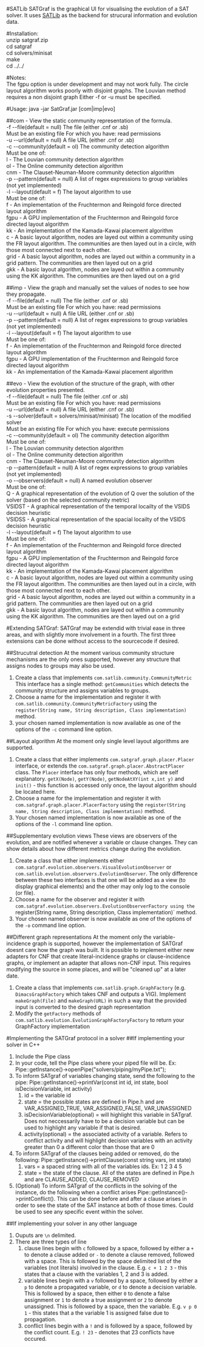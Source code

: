 #SATLib
SATGraf is the graphical UI for visualising the evolution of a SAT solver. It uses [SATLib](https://bitbucket.org/znewsham/satlib) as the backend for strucural information and evolution data.

#Installation:     
    unzip satgraf.zip   
    cd satgraf   
    cd solvers/minisat   
    make   
    cd ../../   

#Notes:   
    The fgpu option is under development and may not work fully. 
    The circle layout algorithm works poorly with disjoint graphs.
    The Louvian method requires a non disjoint graph
    Either -f or -u must be specified.   
    
#Usage: java -jar SatGraf.jar [com|imp|evo] <options>

##com - View the static community representation of the formula.   
	-f --file(default = null) The file (either .cnf or .sb)   
	Must be an existing file For which you have: read permissions   
	-u --url(default = null) A file URL (either .cnf or .sb)   
	-c --community(default = ol) The community detection algorithm   
	Must be one of:    
		l - The Louvian community detection algorithm   
		ol - The Online community detection algorithm   
		cnm - The Clauset-Neuman-Moore community detection algorithm   
	-p --pattern(default = null) A list of regex expressions to group variables (not yet implemented)   
	-l --layout(default = f) The layout algorithm to use   
	Must be one of:    
		f - An implementation of the Fruchtermon and Reingold force directed layout algorithm   
		fgpu - A GPU implementation of the Fruchtermon and Reingold force directed layout algorithm   
		kk - An implementation of the Kamada-Kawai placement algorithm   
		c - A basic layout algorithm, nodes are layed out within a community using the FR layout algorithm. The communities are then layed out in a circle, with those most connected next to each other.   
		grid - A basic layout algorithm, nodes are layed out within a community in a grid pattern. The communities are then layed out on a grid   
		gkk - A basic layout algorithm, nodes are layed out within a community using the KK algorithm. The communities are then layed out on a grid   


##imp - View the graph and manually set the values of nodes to see how they propagate.   
	-f --file(default = null) The file (either .cnf or .sb)   
	Must be an existing file For which you have: read permissions   
	-u --url(default = null) A file URL (either .cnf or .sb)   
	-p --pattern(default = null) A list of regex expressions to group variables (not yet implemented)   
	-l --layout(default = f) The layout algorithm to use   
	Must be one of:    
		f - An implementation of the Fruchtermon and Reingold force directed layout algorithm   
		fgpu - A GPU implementation of the Fruchtermon and Reingold force directed layout algorithm   
		kk - An implementation of the Kamada-Kawai placement algorithm   
	   
##evo - View the evolution of the structure of the graph, with other evolution properties presented.   
	-f --file(default = null) The file (either .cnf or .sb)   
	Must be an existing file For which you have: read permissions   
	-u --url(default = null) A file URL (either .cnf or .sb)   
	-s --solver(default = solvers/minisat/minisat) The location of the modified solver   
	Must be an existing file For which you have: execute permissions   
	-c --community(default = ol) The community detection algorithm   
	Must be one of:    
		l - The Louvian community detection algorithm   
		ol - The Online community detection algorithm   
		cnm - The Clauset-Neuman-Moore community detection algorithm   
	-p --pattern(default = null) A list of regex expressions to group variables (not yet implemented)   
	-o --observers(default = null) A named evolution observer   
	Must be one of:    
		Q - A graphical representation of the evolution of Q over the solution of the solver (based on the selected community metric)   
		VSIDST - A graphical representation of the temporal locailty of the VSIDS decision heuristic   
		VSIDSS - A graphical representation of the spacial locailty of the VSIDS decision heuristic   
	-l --layout(default = f) The layout algorithm to use   
	Must be one of:    
		f - An implementation of the Fruchtermon and Reingold force directed layout algorithm   
		fgpu - A GPU implementation of the Fruchtermon and Reingold force directed layout algorithm   
		kk - An implementation of the Kamada-Kawai placement algorithm   
		c - A basic layout algorithm, nodes are layed out within a community using the FR layout algorithm. The communities are then layed out in a circle, with those most connected next to each other.   
		grid - A basic layout algorithm, nodes are layed out within a community in a grid pattern. The communities are then layed out on a grid   
		gkk - A basic layout algorithm, nodes are layed out within a community using the KK algorithm. The communities are then layed out on a grid


#Extending SATGraf:
SATGraf may be extendid with trivial ease in three areas, and with slightly more involvement in a fourth.
The first three extensions can be done without access to the sourcecode if desired.

##Strucutral detection
At the moment various community structure mechanisms are the only ones supported, however any structure that assigns nodes to groups may also be used.

1. Create a class that implements `com.satlib.community.CommunityMetric`
   This interface has a single method: `getCommunities` which detects the community structure and assigns variables to groups.
2. Choose a name for the implementation and register it with `com.satlib.community.CommunityMetricFactory` using the `register(String name, String description, Class implementation)` method. 
3. your chosen named implementation is now available as one of the options of the `-c` command line option.

##Layout algorithm
At the moment only single level layout algorithms are supported.

1. Create a class that either implements `com.satgraf.graph.placer.Placer` interface, or extends the `com.satgraf.graph.placer.AbstractPlacer` class. 
   The `Placer` interface has only four methods, which are self explanatory. `getX(Node)`, `getY(Node)`, `getNodeAtXY(int x,int y)` and `init()` - this function is accessed only once, the layout algorithm should be located here.
2. Choose a name for the implementation and register it with `com.satgraf.graph.placer.PlacerFactory` using the `register(String name, String description, Class implementation)` method.
2. Your chosen named implementation is now available as one of the options of the `-l` command line option.

##Supplementary evolution views
These views are observers of the evolution, and are notified whenever a variable or clause changes. They can show details about how different metrics change during the evolution.

1. Create a class that either implements either `com.satgraf.evolution.observers.VisualEvolutionObserver` or `com.satlib.evolution.observers.EvolutionObserver`. The only difference between these two interfaces is that one will be added as a view (to display graphical elements) and the other may only log to the console (or file).
2. Choose a name for the observer and register it with `com.satgraf.evolution.observers.EvolutionObserverFactory using the `register(String name, String description, Class implementation)` method.
3. Your chosen named observer is now available as one of the options of the `-o` command line option.

##Different graph representations
At the moment only the variable-incidence graph is supported, however the implementation of SATGraf doesnt care how the graph was built. It is possible to implement either new adapters for CNF that create literal-incidence graphs or clause-incidence graphs, or implement an adapter that allows non-CNF input. This requires modifying the source in some places, and will be "cleaned up" at a later date.

1. Create a class that implements `com.satlib.graph.GraphFactory` (e.g. `DimacsGraphFactory` which takes CNF and outputs a VIG). Implement `makeGraph(File)` and `makeGraph(URL)` in such a way that the provided input is converted to the desired graph representation
2. Modify the `getFactory` methods of `com.satlib.evolution.EvolutionGraphFactoryFactory` to return your GraphFactory implementation

#Implementing the SATGraf protocol in a solver
##If implementing your solver in C++ 

1. Include the Pipe class 
2. In your code, tell the Pipe class where your piped file will be. Ex: Pipe::getInstance()->openPipe("solvers/piping/myPipe.txt");
3. To inform SATgraf of variables changing state, send the following to the pipe: Pipe::getInstance()->printVar(const int id, int state, bool isDecisionVariable, int activity)
    1. id = the variable id
    2. state = the possible states are defined in Pipe.h and are VAR_ASSIGNED_TRUE, VAR_ASSIGNED_FALSE, VAR_UNASSIGNED
    3. isDecisionVariable(optional) = will highlight this variable in SATgraf. Does not neccessarily have to be a decision variable but can be used to highlight any variable if that is desired.
    4. activity(optional) = the associated activity of a variable. Refers to conflict activity and will highlight decision variables with an activity greater than 0 a different color than those that are 0
4. To inform SATgraf of the clauses being added or removed, do the following: Pipe::getInstance()->printClause(const string vars, int state)
    1. vars = a spaced string with all of the variables ids. Ex: 1 2 3 4 5
    2. state = the state of the clause. All of the states are defined in Pipe.h and are CLAUSE_ADDED, CLAUSE_REMOVED
5. (Optional) To inform SATgraf of the conflicts in the solving of the instance, do the following when a conflict arises Pipe::getInstance()->printConflict(). This can be done before and after a clause arises in order to see the state of the SAT instance at both of those times. Could be used to see any specific event within the solver.

##If implementing your solver in any other language

1. Ouputs are `\n` delimited.
2. There are three types of line
    1. clause lines begin with `c` followed by a space, followed by either a `+` to denote a clause added or `-` to denote a clause removed, followed with a space. This is followed by the space delimited list of the variables (not literals) involved in the clause.
       E.g. `c + 1 2 3` - this states that a clause with the variables 1, 2 and 3 is added.
    2. variable lines begin with a `v` followed by a space, followed by either a `p` to denote a propagated variable, or `d` to denote a decision variable. This is followed by a space, then either `0` to denote a false assignment or `1` to denote a true assignment or `2` to denote unassigned. This is followed by a space, then the variable.
       E.g. `v p 0 1` - this states that a the variable 1 is assigned false due to propagation.
    3. conflict lines begin with a `!` and is followed by a space, followed by the conflict count.
       E.g. `! 23` - denotes that 23 conflicts have occured.

